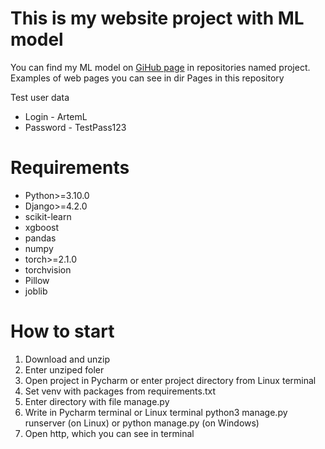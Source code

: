 <h1>This is my website project with ML model</h1>
<p>You can find my ML model on <a href="https://github.com/ArtemLRep?tab=repositories">GiHub page</a> in repositories named project.
Examples of web pages you can see in dir Pages in this repository</p>
<p>Test user data</p>
<ul>
  <li>Login - ArtemL</li>
  <li>Password - TestPass123</li>
</ul>
<h1>Requirements</h1>
<ul>
  <li>Python>=3.10.0</li>
  <li>Django>=4.2.0</li>
  <li>scikit-learn</li>
  <li>xgboost</li>
  <li>pandas</li>
  <li>numpy</li>
  <li>torch>=2.1.0</li>
  <li>torchvision</li>
  <li>Pillow</li>
  <li>joblib</li>
</ul>
<h1>How to start</h1>
<ol>
  <li>Download and unzip</li>
  <li>Enter unziped foler</li>
  <li>Open project in Pycharm or enter project directory from Linux terminal</li>
  <li>Set venv with packages from requirements.txt</li>
  <li>Enter directory with file manage.py</li>
  <li>Write in Pycharm terminal or Linux terminal python3 manage.py runserver (on Linux) or python manage.py (on Windows)</li>
  <li>Open http, which you can see in terminal</li>
</ol>
